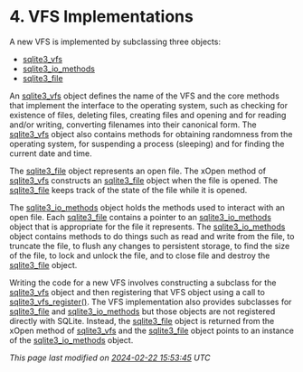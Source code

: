 # 4\. VFS Implementations



A new VFS is implemented by subclassing three objects:



* [sqlite3\_vfs](c3ref/vfs.html)
* [sqlite3\_io\_methods](c3ref/io_methods.html)
* [sqlite3\_file](c3ref/file.html)



An [sqlite3\_vfs](c3ref/vfs.html) object defines the name of the VFS and the core
methods that implement the interface to the operating system, such
as checking for existence of files, deleting files, creating files
and opening and for reading and/or writing, converting filenames
into their canonical form. The [sqlite3\_vfs](c3ref/vfs.html) object also contains
methods for obtaining randomness from the operating system, for
suspending a process (sleeping) and for finding the current date and
time.




The [sqlite3\_file](c3ref/file.html) object represents an open file.
The xOpen method of [sqlite3\_vfs](c3ref/vfs.html) constructs an [sqlite3\_file](c3ref/file.html)
object when the file is opened. The [sqlite3\_file](c3ref/file.html) keeps track
of the state of the file while it is opened.




The [sqlite3\_io\_methods](c3ref/io_methods.html) object holds the methods used to interact
with an open file. Each [sqlite3\_file](c3ref/file.html) contains a pointer to 
an [sqlite3\_io\_methods](c3ref/io_methods.html) object that is appropriate for the file it
represents. The [sqlite3\_io\_methods](c3ref/io_methods.html) object contains methods to do
things such as read and write from the file, to truncate the file,
to flush any changes to persistent storage, to find the size of the
file, to lock and unlock the file, and to close file and destroy
the [sqlite3\_file](c3ref/file.html) object.




Writing the code for a new VFS involves constructing a subclass for
the [sqlite3\_vfs](c3ref/vfs.html) object and then registering that VFS object using
a call to [sqlite3\_vfs\_register()](c3ref/vfs_find.html). The VFS implementation also
provides subclasses for [sqlite3\_file](c3ref/file.html) and [sqlite3\_io\_methods](c3ref/io_methods.html) but
those objects are not registered directly with SQLite. Instead, the
[sqlite3\_file](c3ref/file.html) object is returned from the xOpen method of
[sqlite3\_vfs](c3ref/vfs.html) and the [sqlite3\_file](c3ref/file.html) object points to an instance
of the [sqlite3\_io\_methods](c3ref/io_methods.html) object.



*This page last modified on [2024\-02\-22 15:53:45](https://sqlite.org/docsrc/honeypot) UTC* 



